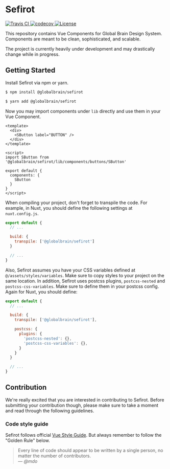 # Sefirot

<p>
  <a href="https://travis-ci.org/globalbrain/sefirot">
      <img src="https://travis-ci.org/globalbrain/sefirot.svg?branch=master" alt="Travis CI">
  </a>
  <a href="https://codecov.io/gh/globalbrain/sefirot">
      <img src="https://codecov.io/gh/globalbrain/sefirot/branch/master/graph/badge.svg" alt="codecov">
  </a>
  <a href="https://github.com/globalbrain/sefirot/blob/master/LICENSE.md">
      <img src="https://img.shields.io/npm/l/@globalbrain/sefirot.svg" alt="License">
  </a>
</p>

This repository contains Vue Components for Global Brain Design System. Components are meant to be clean, sophisticated, and scalable.

The project is currently heavily under development and may drastically change while in progress.

## Getting Started

Install Sefirot via npm or yarn.

```bash
$ npm install @globalbrain/sefirot

$ yarn add @globalbrain/sefirot
```

Now you may import components under `lib` directly and use them in your Vue Component.

```vue
<template>
  <div>
    <SButton label="BUTTON" />
  </div>
</template>

<script>
import SButton from '@globalbrain/sefirot/lib/components/buttons/SButton'

export default {
  components: {
    SButton
  }
}
</script>
```

When compiling your project, don't forget to transpile the code. For example, in Nuxt, you should define the following settings at `nuxt.config.js`.

```js
export default {
  // ...

  build: {
    transpile: ['@globalbrain/sefirot']
  }

  // ...
}
```

Also, Sefirot assumes you have your CSS variables defined at `@/assets/styles/variables`. Make sure to copy styles to your project on the same location. In addition, Sefirot uses postcss plugins, `postcss-nested` and `postcss-css-variables`. Make sure to define them in your postcss config. Again for Nuxt, you should define:

```js
export default {
  // ...

  build: {
    transpile: ['@globalbrain/sefirot'],

    postcss: {
      plugins: {
        'postcss-nested': {},
        'postcss-css-variables': {},
      }
    }
  }

  // ...
}
```

## Contribution

We're really excited that you are interested in contributing to Sefirot. Before submitting your contribution though, please make sure to take a moment and read through the following guidelines.

### Code style guide

Sefirot follows official [Vue Style Guide](https://vuejs.org/v2/style-guide/). But always remember to follow the "Golden Rule" below.

> Every line of code should appear to be written by a single person, no matter the number of contributors.  
> &mdash; <cite>@mdo</cite>
